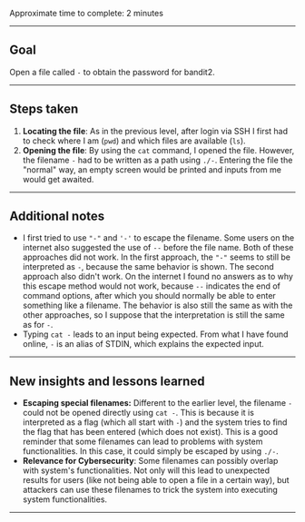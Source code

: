 Approximate time to complete: 2 minutes

---
## Goal

Open a file called `-` to obtain the password for bandit2.

---
## Steps taken

1. **Locating the file**: As in the previous level, after login via SSH I first had to check where I am (`pwd`) and which files are available (`ls`).
2. **Opening the file**: By using the `cat` command, I opened the file. However, the filename `-` had to be written as a path using `./-`. Entering the file the "normal" way, an empty screen would be printed and inputs from me would get awaited.

---
## Additional notes

- I first tried to use `"-"` and `'-'` to escape the filename. Some users on the internet also suggested the use of `--` before the file name. Both of these approaches did not work. In the first approach, the `"-"` seems to still be interpreted as `-`, because the same behavior is shown. The second approach also didn't work. On the internet I found no answers as to why this escape method would not work, because `--` indicates the end of command options, after which you should normally be able to enter something like a filename. The behavior is also still the same as with the other approaches, so I suppose that the interpretation is still the same as for `-`.
- Typing `cat -` leads to an input being expected. From what I have found online, `-` is an alias of STDIN, which explains the expected input.

---
## New insights and lessons learned

- **Escaping special filenames:** Different to the earlier level, the filename `-`could not be opened directly using `cat -`. This is because it is interpreted as a flag (which all start with `-`) and the system tries to find the flag that has been entered (which does not exist). This is a good reminder that some filenames can lead to problems with system functionalities. In this case, it could simply be escaped by using `./-`.
- **Relevance for Cybersecurity**: Some filenames can possibly overlap with system's functionalities. Not only will this lead to unexpected results for users (like not being able to open a file in a certain way), but attackers can use these filenames to trick the system into executing system functionalities.

---
